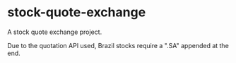 # stock-quote-exchange
A stock quote exchange project.

Due to the quotation API used, Brazil stocks require a ".SA" appended at the end.

